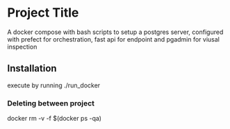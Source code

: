 # Project Title

A docker compose with bash scripts to setup a postgres server, configured with prefect for orchestration, fast api for endpoint and pgadmin for viusal inspection

## Installation

execute by running ./run_docker



### Deleting between project
docker rm -v -f $(docker ps -qa)